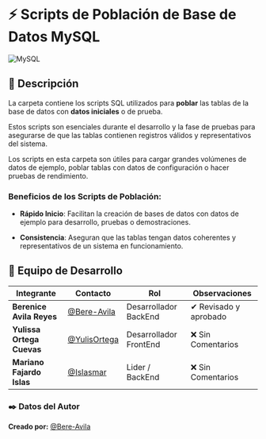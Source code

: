 # ⚡ Scripts de Población de Base de Datos MySQL  
![MySQL](https://img.shields.io/badge/MySQL-4479A1.svg?style=for-the-badge&logo=mysql&logoColor=white)  

## 📌 Descripción  
La carpeta contiene los scripts SQL utilizados para **poblar** las tablas de la base de datos con **datos iniciales** o de prueba.

Estos scripts son esenciales durante el desarrollo y la fase de pruebas para asegurarse de que las tablas contienen registros válidos y representativos del sistema.

Los scripts en esta carpeta son útiles para cargar grandes volúmenes de datos de ejemplo, poblar tablas con datos de configuración o hacer pruebas de rendimiento.


### Beneficios de los Scripts de Población:

- **Rápido Inicio**: Facilitan la creación de bases de datos con datos de ejemplo para desarrollo, pruebas o demostraciones.

- **Consistencia**: Aseguran que las tablas tengan datos coherentes y representativos de un sistema en funcionamiento.



## 👥 Equipo de Desarrollo
| Integrante | Contacto | Rol | Observaciones |
|------------|--------|---|---|
| **Berenice Avila Reyes** | [@Bere-Avila](https://github.com/Bere-Avila) | Desarrollador BackEnd | ✔ Revisado y aprobado |
| **Yulissa Ortega Cuevas** | [@YulisOrtega](https://github.com/YulisOrtega) | Desarrollador FrontEnd | ❌ Sin Comentarios |
| **Mariano Fajardo Islas** | [@Islasmar](https://github.com/Islasmar) | Lider / BackEnd| ❌ Sin Comentarios |


### ✒️ **Datos del Autor**  
**Creado por:** [@Bere-Avila](https://github.com/Bere-Avila)
